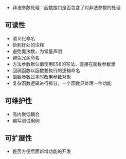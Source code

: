 - 非法参数处理：函数接口是否包含了对非法参数的处理


## **可读性**
- 语义化命名
- 恰到好处的注释
- 避免魔法数，为常量声明
- 避免冗余命名
- 方法参数默认值使用ES6的写法，直接在函数参数里
- 回调函数以函数要执行的逻辑命名
- 函数参数过多时改用参数对象
- 复杂函数逻辑进行拆分，一个函数只处理一件功能

## **可维护性**
- 高内聚低耦合
- 编写测试用例

## **可扩展性**
- 是否方便后面新增功能的开发